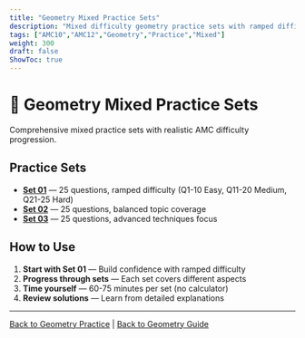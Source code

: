 ```yaml
---
title: "Geometry Mixed Practice Sets"
description: "Mixed difficulty geometry practice sets with ramped difficulty and balanced topic coverage."
tags: ["AMC10","AMC12","Geometry","Practice","Mixed"]
weight: 300
draft: false
ShowToc: true
---
```


# 📐 Geometry Mixed Practice Sets

Comprehensive mixed practice sets with realistic AMC difficulty progression.

## Practice Sets

- **[Set 01](set-01)** — 25 questions, ramped difficulty (Q1-10 Easy, Q11-20 Medium, Q21-25 Hard)
- **[Set 02](set-02)** — 25 questions, balanced topic coverage
- **[Set 03](set-03)** — 25 questions, advanced techniques focus

## How to Use

1. **Start with Set 01** — Build confidence with ramped difficulty
2. **Progress through sets** — Each set covers different aspects
3. **Time yourself** — 60-75 minutes per set (no calculator)
4. **Review solutions** — Learn from detailed explanations

---

[Back to Geometry Practice](../_index.md) | [Back to Geometry Guide](../..)
